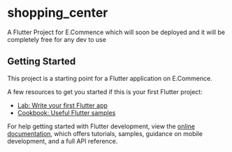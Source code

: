# shopping_center

A Flutter Project for E.Commence which will soon be deployed and it will be completely free for any dev to use 

## Getting Started

This project is a starting point for a Flutter application on E.Commence.

A few resources to get you started if this is your first Flutter project:

- [Lab: Write your first Flutter app](https://docs.flutter.dev/get-started/codelab)
- [Cookbook: Useful Flutter samples](https://docs.flutter.dev/cookbook)

For help getting started with Flutter development, view the
[online documentation](https://docs.flutter.dev/), which offers tutorials,
samples, guidance on mobile development, and a full API reference.
